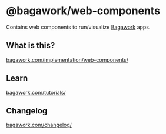 # @bagawork/web-components
Contains web components to run/visualize [Bagawork](https://bagawork.com/) apps.

## What is this?
[bagawork.com/implementation/web-components/](https://bagawork.com/implementation/web-components/)

## Learn
[bagawork.com/tutorials/](https://bagawork.com/tutorials/)

## Changelog
[bagawork.com/changelog/](https://bagawork.com/changelog/)